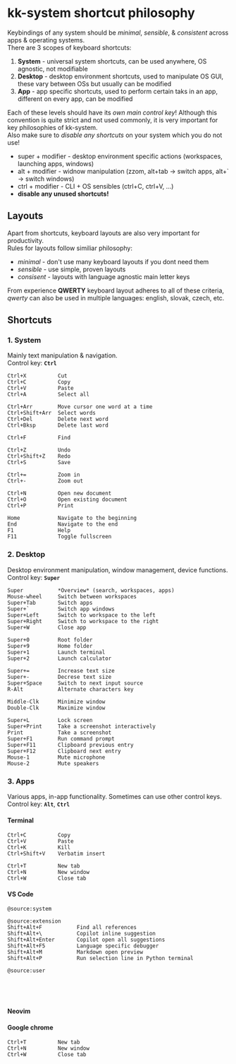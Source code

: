 # kk-system shortcut philosophy

Keybindings of any system should be _minimal_, _sensible_, & _consistent_ across apps & operating systems.\
There are 3 scopes of keyboard shortcuts:

1. **System** - universal system shortcuts, can be used anywhere, OS agnostic, not modifiable
2. **Desktop** - desktop environment shortcuts, used to manipulate OS GUI, these vary between OSs but usually can be modified
3. **App** - app specific shortcuts, used to perform certain taks in an app, different on every app, can be modified

Each of these levels should have its _own main control key_! Although this convention is quite strict and not used commonly, it is very important for key philosophies of kk-system.\
Also make sure to _disable any shortcuts_ on your system which you do not use!

- super + modifier - desktop environment specific actions (workspaces, launching apps, windows)<br>
- alt + modifier - widnow manipulation (zzom, alt+tab -> switch apps, alt+` -> switch windows)<br>
- ctrl + modifier - CLI + OS sensibles (ctrl+C, ctrl+V, ...)<br>
- **disable any unused shortcuts!**

## Layouts

Apart from shortcuts, keyboard layouts are also very important for productivity.\
Rules for layouts follow similiar philosophy:

- _minimal_ - don't use many keyboard layouts if you dont need them
- _sensible_ - use simple, proven layouts
- _consisent_ - layouts with language agnostic main letter keys

From experience **QWERTY** keyboard layout adheres to all of these criteria,\
_qwerty_ can also be used in multiple languages: english, slovak, czech, etc.

## Shortcuts

### 1. System

Mainly text manipulation & navigation.\
Control key: **`Ctrl`**

```
Ctrl+X          Cut
Ctrl+C          Copy
Ctrl+V          Paste
Ctrl+A          Select all

Ctrl+Arr        Move cursor one word at a time
Ctrl+Shift+Arr  Select words
Ctrl+Del        Delete next word
Ctrl+Bksp       Delete last word

Ctrl+F          Find

Ctrl+Z          Undo
Ctrl+Shift+Z    Redo
Ctrl+S          Save

Ctrl+=          Zoom in
Ctrl+-          Zoom out

Ctrl+N          Open new document
Ctrl+O          Open existing document
Ctrl+P          Print

Home            Navigate to the beginning
End             Navigate to the end
F1              Help
F11             Toggle fullscreen
```

### 2. Desktop

Desktop environment manipulation, window management, device functions.\
Control key: **`Super`**

```
Super           *Overview* (search, workspaces, apps)
Mouse-wheel     Switch between workspaces
Super+Tab       Switch apps
Super+`         Switch app windows
Super+Left      Switch to workspace to the left
Super+Right     Switch to workspace to the right
Super+W         Close app

Super+0         Root folder
Super+9         Home folder
Super+1         Launch terminal
Super+2         Launch calculator

Super+=         Increase text size
Super+-         Decrese text size
Super+Space     Switch to next input source
R-Alt           Alternate characters key

Middle-Clk      Minimize window
Double-Clk      Maximize window

Super+L         Lock screen
Super+Print     Take a screenshot interactively
Print           Take a screenshot
Super+F1        Run command prompt
Super+F11       Clipboard previous entry
Super+F12       Clipboard next entry
Mouse-1         Mute microphone
Mouse-2         Mute speakers
```

### 3. Apps

Various apps, in-app functionality. Sometimes can use other control keys.\
Control key:  **`Alt`**, **`Ctrl`**

#### Terminal

```
Ctrl+C          Copy
Ctrl+V          Paste
Ctrl+K          Kill
Ctrl+Shift+V    Verbatim insert

Ctrl+T          New tab
Ctrl+N          New window
Ctrl+W          Close tab
```

#### VS Code

```
@source:system

@source:extension
Shift+Alt+F           Find all references
Shift+Alt+\           Copilot inline suggestion
Shift+Alt+Enter       Copilot open all suggestions
Shift+Alt+F5          Language specific debugger
Shift+Alt+M           Markdown open preview
Shift+Alt+P           Run selection line in Python terminal

@source:user





```

#### Neovim

#### Google chrome

```
Ctrl+T          New tab
Ctrl+N          New window
Ctrl+W          Close tab
```
